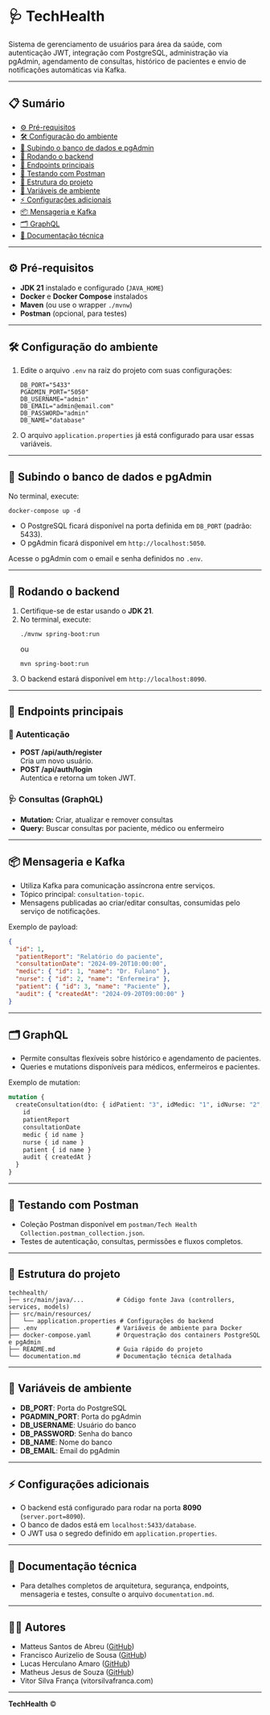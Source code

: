 # 🩺 TechHealth

Sistema de gerenciamento de usuários para área da saúde, com autenticação JWT, integração com PostgreSQL, administração via pgAdmin, agendamento de consultas, histórico de pacientes e envio de notificações automáticas via Kafka.

---

## 📋 Sumário

- [⚙️ Pré-requisitos](#️-pré-requisitos)
- [🛠️ Configuração do ambiente](#️-configuração-do-ambiente)
- [🐳 Subindo o banco de dados e pgAdmin](#-subindo-o-banco-de-dados-e-pgadmin)
- [🚀 Rodando o backend](#-rodando-o-backend)
- [🔗 Endpoints principais](#-endpoints-principais)
- [🧪 Testando com Postman](#-testando-com-postman)
- [📁 Estrutura do projeto](#-estrutura-do-projeto)
- [🔑 Variáveis de ambiente](#-variáveis-de-ambiente)
- [⚡ Configurações adicionais](#-configurações-adicionais)
- [📦 Mensageria e Kafka](#-mensageria-e-kafka)
- [🗂️ GraphQL](#-graphql)
- [📄 Documentação técnica](#-documentação-técnica)

---

## ⚙️ Pré-requisitos

- **JDK 21** instalado e configurado (`JAVA_HOME`)
- **Docker** e **Docker Compose** instalados
- **Maven** (ou use o wrapper `./mvnw`)
- **Postman** (opcional, para testes)

---

## 🛠️ Configuração do ambiente

1. Edite o arquivo `.env` na raiz do projeto com suas configurações:
    ```properties
    DB_PORT="5433"
    PGADMIN_PORT="5050"
    DB_USERNAME="admin"
    DB_EMAIL="admin@email.com"
    DB_PASSWORD="admin"
    DB_NAME="database"
    ```

2. O arquivo `application.properties` já está configurado para usar essas variáveis.

---

## 🐳 Subindo o banco de dados e pgAdmin

No terminal, execute:
```shell
docker-compose up -d
```

- O PostgreSQL ficará disponível na porta definida em `DB_PORT` (padrão: 5433).
- O pgAdmin ficará disponível em `http://localhost:5050`.

Acesse o pgAdmin com o email e senha definidos no `.env`.

---

## 🚀 Rodando o backend

1. Certifique-se de estar usando o **JDK 21**.
2. No terminal, execute:
    ```shell
    ./mvnw spring-boot:run
    ```
    ou
    ```shell
    mvn spring-boot:run
    ```
3. O backend estará disponível em `http://localhost:8090`.

---

## 🔗 Endpoints principais

### 🔐 Autenticação

- **POST /api/auth/register**  
  Cria um novo usuário.
- **POST /api/auth/login**  
  Autentica e retorna um token JWT.

### 🩺 Consultas (GraphQL)

- **Mutation:** Criar, atualizar e remover consultas
- **Query:** Buscar consultas por paciente, médico ou enfermeiro

---

## 📦 Mensageria e Kafka

- Utiliza Kafka para comunicação assíncrona entre serviços.
- Tópico principal: `consultation-topic`.
- Mensagens publicadas ao criar/editar consultas, consumidas pelo serviço de notificações.

Exemplo de payload:
```json
{
  "id": 1,
  "patientReport": "Relatório do paciente",
  "consultationDate": "2024-09-20T10:00:00",
  "medic": { "id": 1, "name": "Dr. Fulano" },
  "nurse": { "id": 2, "name": "Enfermeira" },
  "patient": { "id": 3, "name": "Paciente" },
  "audit": { "createdAt": "2024-09-20T09:00:00" }
}
```

---

## 🗂️ GraphQL

- Permite consultas flexíveis sobre histórico e agendamento de pacientes.
- Queries e mutations disponíveis para médicos, enfermeiros e pacientes.

Exemplo de mutation:
```graphql
mutation {
  createConsultation(dto: { idPatient: "3", idMedic: "1", idNurse: "2", patientReport: "Relatório", consultationDate: "2024-09-20T10:00:00" }) {
    id
    patientReport
    consultationDate
    medic { id name }
    nurse { id name }
    patient { id name }
    audit { createdAt }
  }
}
```

---

## 🧪 Testando com Postman

- Coleção Postman disponível em `postman/Tech Health Collection.postman_collection.json`.
- Testes de autenticação, consultas, permissões e fluxos completos.

---

## 📁 Estrutura do projeto

```
techhealth/
├── src/main/java/...         # Código fonte Java (controllers, services, models)
├── src/main/resources/
│   └── application.properties # Configurações do backend
├── .env                      # Variáveis de ambiente para Docker
├── docker-compose.yaml       # Orquestração dos containers PostgreSQL e pgAdmin
├── README.md                 # Guia rápido do projeto
└── documentation.md          # Documentação técnica detalhada
```

---

## 🔑 Variáveis de ambiente

- **DB_PORT**: Porta do PostgreSQL
- **PGADMIN_PORT**: Porta do pgAdmin
- **DB_USERNAME**: Usuário do banco
- **DB_PASSWORD**: Senha do banco
- **DB_NAME**: Nome do banco
- **DB_EMAIL**: Email do pgAdmin

---

## ⚡ Configurações adicionais

- O backend está configurado para rodar na porta **8090** (`server.port=8090`).
- O banco de dados está em `localhost:5433/database`.
- O JWT usa o segredo definido em `application.properties`.

---

## 📄 Documentação técnica

- Para detalhes completos de arquitetura, segurança, endpoints, mensageria e testes, consulte o arquivo `documentation.md`.

---

## 👨‍💻 Autores

- Matteus Santos de Abreu ([GitHub](https://github.com/Nexusf1re))
- Francisco Aurizelio de Sousa ([GitHub](https://github.com/faurizel))
- Lucas Herculano Amaro ([GitHub](https://github.com/LucasHerculanoAmaro))
- Matheus Jesus de Souza ([GitHub](https://github.com/offteuz))
- Vitor Silva França (vitorsilvafranca.com)

---

**TechHealth** ©